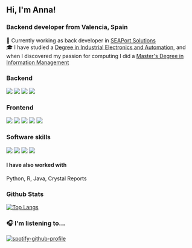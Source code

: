 <h2>Hi, I'm Anna!</h2>
<h3>Backend developer from Valencia, Spain </h3>

:briefcase: Currently working as back developer in <a href="https://seaport-solutions.com/">SEAPort Solutions</a>
<br>:mortar_board: I have studied a <a href="http://www.etsid.upv.es/alumnos/grados/ingenieria-electronica/" target="_blank">Degree in Industrial Electronics and Automation</a>, and when I discovered my passion for computing I did a <a href="http://mugi.webs.upv.es/" target="_blank">Master's Degree in Information Management</a>

### Backend
<img src="https://img.shields.io/badge/php-8892BF?style=for-the-badge&logo=php&logoColor=white"> <img src="https://img.shields.io/badge/MySQL-005C84?style=for-the-badge&logo=mysql&logoColor=white"> <a href="https://www.oscommerce.com/" target="_blank"><img src="https://img.shields.io/badge/oscommerce-white?style=for-the-badge&logo=oscommerce&logoColor=black"></a> <img src="https://img.shields.io/badge/Laravel%208-ff2d20?style=for-the-badge&logo=laravel&logoColor=white">

### Frontend
<img src="https://img.shields.io/badge/HTML-E34F26?style=for-the-badge&logo=html5&logoColor=white"> <img src="https://img.shields.io/badge/CSS-1572B6?style=for-the-badge&logo=css3&logoColor=white"> <img src="https://img.shields.io/badge/JavaScript-F7DF1E?style=for-the-badge&logo=javascript&logoColor=black">
 <img src="https://img.shields.io/badge/Bootstrap-7952b3?style=for-the-badge&logo=bootstrap&logoColor=white"> <img src="https://img.shields.io/badge/TailwindCSS-F3F3F3?style=for-the-badge&logo=tailwindcss&logoColor=07b6d5">

### Software skills
<img src="https://img.shields.io/badge/linux-185886?style=for-the-badge&logo=linux&logoColor=white"> <img src="https://img.shields.io/badge/CENTOS-black?style=for-the-badge&logo=centos&logoColor=white"> <img src="https://img.shields.io/badge/git-F1502F?style=for-the-badge&logo=git&logoColor=white"> <img src="https://img.shields.io/badge/photoshop-3b3b6d?style=for-the-badge&logo=adobe&logoColor=white">

#### I have also worked with
Python, R, Java, Crystal Reports

### Github Stats
[![Top Langs](https://github-readme-stats.vercel.app/api/top-langs/?username=annavidaltur&layout=compact)](https://github.com/anuraghazra/github-readme-stats)


### 🎧 I'm listening to...
[![spotify-github-profile](https://spotify-github-profile.vercel.app/api/view?uid=abelarda666&cover_image=true&theme=natemoo-re&bar_color=3f803c&bar_color_cover=true)](https://github.com/kittinan/spotify-github-profile)
